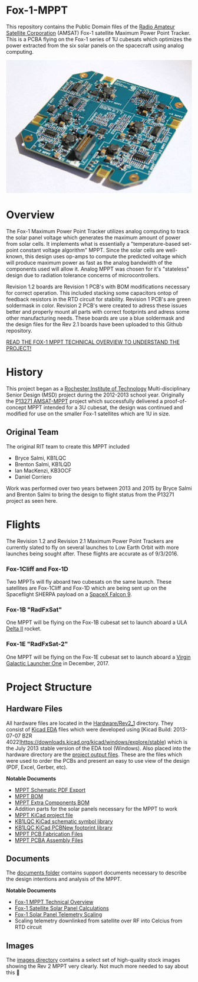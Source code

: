 # Fox-1-MPPT
This repository contains the Public Domain files of the [Radio Amateur Satellite Corporation](http://www.amsat.org) (AMSAT) Fox-1 satellite Maximum Power Point Tracker. This is a PCBA flying on the Fox-1 series of 1U cubesats which optimizes the power extracted from the six solar panels on the spacecraft using analog computing.

![AMSAT Fox-1 MPPT](https://github.com/FaradayRF/Fox-1-MPPT/blob/master/images/Fox-1_MPPT_Rev2_LowRes.jpg)

# Overview

The Fox-1 Maximum Power Point Tracker utilizes analog computing to track the solar panel voltage which generates the maximum amount of power from solar cells. It implements what is essentially a "temperature-based set-point constant voltage algorithm" MPPT. Since the solar cells are well-known, this design uses op-amps to compute the predicted voltage which will produce maximum power as fast as the analog bandwidth of the components used will allow it. Analog MPPT was chosen for it's "stateless" design due to radiation tolerance concerns of microcontrollers.

Revision 1.2 boards are Revision 1 PCB's with BOM modifications necessary for correct operation. This included stacking some capacitors ontop of feedback resistors in the RTD circuit for stability. Revision 1 PCB's are green soldermask in color. Revision 2 PCB's were created to adress these issues better and properly mount all parts with correct footprints and adress some other manufacturing needs. These boards are use a blue soldermask and the design files for the Rev 2.1 boards have been uploaded to this Github repository.

[READ THE FOX-1 MPPT TECHNICAL OVERVIEW TO UNDERSTAND THE PROJECT!](https://github.com/FaradayRF/Fox-1-MPPT/blob/master/Documents/Fox-1_MaximumPowerPointTracker.pdf)

# History
This project began as a [Rochester Institute of Technology](https://www.rit.edu/) Multi-disciplinary Senior Design (MSD) project during the 2012-2013 school year. Originally the [P13271 AMSAT-MPPT](http://edge.rit.edu/edge/P13271/public/Home) project which successfully delivered a proof-of-concept MPPT intended for a 3U cubesat, the design was continued and modified for use on the smaller Fox-1 satellites which are 1U in size.

## Original Team
The original RIT team to create this MPPT included
* Bryce Salmi, KB1LQC
* Brenton Salmi, KB1LQD
* Ian MacKenzi, KB3OCF
* Daniel Corriero

Work was performed over two years between 2013 and 2015 by Bryce Salmi and Brenton Salmi to bring the design to flight status from the P13271 project as seen here.

# Flights
The Revision 1.2 and Revision 2.1 Maximum Power Point Trackers are currently slated to fly on several launches to Low Earth Orbit with more launches being sought after. These flights are accurate as of 9/3/2016.

### Fox-1Cliff and Fox-1D
Two MPPTs will fly aboard two cubesats on the same launch. These satellites are Fox-1Cliff and Fox-1D which are being sent up on the Spaceflight SHERPA payload on a [SpaceX Falcon 9](http://www.spacex.com/falcon9).

### Fox-1B "RadFxSat"
One MPPT will be flying on the Fox-1B cubesat set to launch aboard a ULA [Delta II](http://www.ulalaunch.com/Products_DeltaII.aspx) rocket.

### Fox-1E "RadFxSat-2"
One MPPT will be flying on the Fox-1E cubesat set to launch aboard a [Virgin Galactic Launcher One](http://www.virgingalactic.com/satellite-launch/) in December, 2017.

# Project Structure
## Hardware Files
All hardware files are located in the [Hardware/Rev2_1](https://github.com/FaradayRF/Fox-1-MPPT/tree/master/Hardware/Rev2_1) directory. They consist of [Kicad EDA](http://kicad.org/) files which were developed using [Kicad Build: 2013-07-07 BZR 4022]https://downloads.kicad.org/kicad/windows/explore/stable) which is the July 2013 stable version of the EDA tool (Windows). Also placed into the hardware directory are the [project output files](https://github.com/FaradayRF/Fox-1-MPPT/tree/master/Hardware/Rev2_1/OutputFiles). These are the files which were used to order the PCBs and present an easy to use view of the design (PDF, Excel, Gerber, etc).

**Notable Documents**
* [MPPT Schematic PDF Export](https://github.com/FaradayRF/Fox-1-MPPT/blob/master/Hardware/Rev2_1/OutputFiles/TL1451_MPPT_Flight_Rev2_BW.pdf)
* [MPPT BOM](https://github.com/FaradayRF/Fox-1-MPPT/blob/master/Hardware/Rev2_1/OutputFiles/TL1451_MPPT_Flight_Rev2_BOM.xlsx)
* [MPPT Extra Components BOM](https://github.com/FaradayRF/Fox-1-MPPT/blob/master/Hardware/Rev2_1/OutputFiles/TL1451_MPPT_Flight_Rev2_Additional_BOM.xlsx)
 * Addition parts for the solar panels necessary for the MPPT to work
* [MPPT KiCad project file](https://github.com/FaradayRF/Fox-1-MPPT/blob/master/Hardware/Rev2_1/TL1451_MPPT_Flight_Rev1.pro)
* [KB1LQC KiCad schematic symbol library](https://github.com/FaradayRF/Fox-1-MPPT/blob/master/Hardware/Rev2_1/KB1LQC.lib)
* [KB1LQC KiCad PCBNew footprint library](https://github.com/FaradayRF/Fox-1-MPPT/blob/master/Hardware/Rev2_1/KB1LQC.mod)
* [MPPT PCB Fabrication Files](https://github.com/FaradayRF/Fox-1-MPPT/blob/master/Hardware/Rev2_1/OutputFiles/TL1451_MPPT_Flight_Rev2_1_FAB_Files.zip)
* [MPPT PCBA Assembly Files](https://github.com/FaradayRF/Fox-1-MPPT/blob/master/Hardware/Rev2_1/OutputFiles/TL1451_MPPT_Flight_Rev2_1_ASSEMBLY_Files.zip)

## Documents
The [documents folder](https://github.com/FaradayRF/Fox-1-MPPT/tree/master/Documents) contains support documents necessary to describe the design intentions and analysis of the MPPT.

**Notable Documents**
* [Fox-1 MPPT Technical Overview](https://github.com/FaradayRF/Fox-1-MPPT/blob/master/Documents/Fox-1_MaximumPowerPointTracker.pdf)
* [Fox-1 Satellite Solar Panel Calculations](https://github.com/FaradayRF/Fox-1-MPPT/blob/master/Documents/MPPT_Expected_Voltages_Fox-1.xlsx)
* [Fox-1 Solar Panel Telemetry Scaling](https://github.com/FaradayRF/Fox-1-MPPT/blob/master/Documents/PanelTemperatureScaling.xlsx)
 * Scaling telemetry downlinked from satellite over RF into Celcius from RTD circuit

## Images
The [images directory](https://github.com/FaradayRF/Fox-1-MPPT/tree/master/images) contains a select set of high-quality stock images showing the Rev 2 MPPT very clearly. Not much more needed to say about this :rocket:
